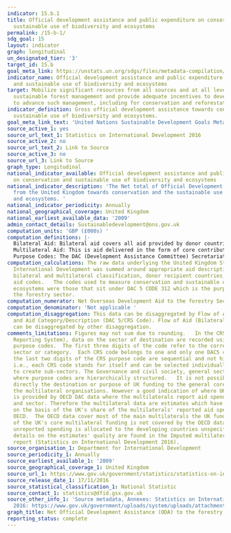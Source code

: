 ```yaml
---
indicator: 15.b.1
title: Official development assistance and public expenditure on conservation and
  sustainable use of biodiversity and ecosystems
permalink: /15-b-1/
sdg_goal: 15
layout: indicator
graph: longitudinal
un_designated_tier: '3'
target_id: 15.b
goal_meta_link: https://unstats.un.org/sdgs/files/metadata-compilation/Metadata-Goal-15.pdf
indicator_name: Official development assistance and public expenditure on conservation
  and sustainable use of biodiversity and ecosystems
target: Mobilize significant resources from all sources and at all levels to finance
  sustainable forest management and provide adequate incentives to developing countries
  to advance such management, including for conservation and reforestation.
indicator_definition: Gross official development assistance towards conservation and
  sustainable use of biodiversity and ecosystems.
goal_meta_link_text: 'United Nations Sustainable Development Goals Metadata: 15.b.1'
source_active_1: yes
source_url_text_1: Statistics on International Development 2016
source_active_2: no
source_url_text_2: Link to Source
source_active_3: no
source_url_3: Link to Source
graph_type: Longitudinal
national_indicator_available: Official development assistance and public expenditure
  on conservation and sustainable use of biodiversity and ecosystems
national_indicator_description: 'The Net total of Official Development Assistance
  from the United Kingdom towards conservation and the sustainable use of biodiversity
  and ecosystems. '
national_indicator_periodicity: Annually
national_geographical_coverage: United Kingdom
national_earliest_available_data: '2009'
admin_contact_details: Sustainabledevelopment@ons.gov.uk
computation_units: 'GBP (£000s) '
computation_definitions: |-
  Bilateral Aid: Bilateral aid covers all aid provided by donor countries when the recipient country, sector or project is known. Bilateral aid also includes aid that is channelled through a multilateral organisation where the government department determines the country, sector or theme that the funds will be spent on.
  Multilateral Aid: This is aid delivered in the form of core contributions to organisations on the DAC List of Multilateral Organisations.
  Purpose Codes: The DAC (Development Assistance Committee) Secretariat maintains various code lists which are used by donors to report on their aid flows to the DAC databases.  In addition, these codes are used to classify information in the DAC databases. The sector classification codes used can be found on the OECD website (http://www.oecd.org/dac/stats/purposecodessectorclassification.htm).
computation_calculations: The raw data underlying the United Kingdom Statistics on
  International Development was summed around appropriate aid description CRS codes,
  bilateral and multilateral classification, donor recipient countries, and type of
  aid codes.   The codes used to measure conservation and sustainable use of biodiversity
  ecosystems were those that sit under DAC 5 CODE 312 which is the purpose code for
  the forestry sector.
computation_numerator: Net Overseas Development Aid to the forestry Sector (£ 000’s)
computation_denominator: 'Not applicable '
computation_disaggregation: This data can be disaggregated by Flow of Aid (Bilateral/Multilateral)
  and Aid Category/Description (DAC 5/CRS Code). Flow of Aid (Bilateral/Multilateral)
  can be disaggregated by other disaggregation.
comments_limitations: Figures may not sum due to rounding.   In the CRS (Creditor
  Reporting System), data on the sector of destination are recorded using 5-digit
  purpose codes.  The first three digits of the code refer to the corresponding DAC5
  sector or category.  Each CRS code belongs to one and only one DAC5 category.  Generally,
  the last two digits of the CRS purpose code are sequential and not hierarchical
  i.e., each CRS code stands for itself and can be selected individually or grouped
  to create sub-sectors. The Governance and civil society, general sector is an exception
  where purpose codes are hierarchically structured.   It is not possible to track
  directly the destination or purpose of UK funding to the general core budgets of
  the multilateral organisations. However a good indication of where UK funding goes
  is provided by OECD DAC data where the multilaterals report aid spend by country
  and sector. Therefore the multilateral data are estimates which have been calculated
  on the basis of the UK's share of the multilaterals' reported aid spending to the
  OECD.  The OECD data cover most of the main multilaterals the UK funds.  About 15%
  of the UK's core multilateral funding is not covered by the OECD data, and this
  unreported spending is allocated to the developing countries unspecified category.   More
  details on the estimates' quality are found in the Imputed multilateral share quality
  report (Statistics on International Development 2016).
source_organisation_1: Department for International Development
source_periodicity_1: Annually
source_earliest_available_1: '2009'
source_geographical_coverage_1: United Kingdom
source_url_1: https://www.gov.uk/government/statistics/statistics-on-international-development-2016
source_release_date_1: 17/11/2016
source_statistical_classification_1: National Statistic
source_contact_1: statistics@dfid.gsx.gov.uk
source_other_info_1: 'Source metadata, Annexes: Statistics on International Development
  2016: https://www.gov.uk/government/uploads/system/uploads/attachment_data/file/570157/annexes.pdf'
graph_title: Net Official Development Assistance (ODA) to the forestry Sector £ 000’s
reporting_status: complete
---
```

